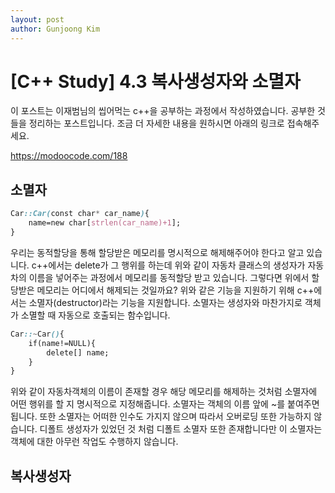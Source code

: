 ```yaml
---
layout: post
author: Gunjoong Kim
---
```

# [C++ Study] 4.3 복사생성자와 소멸자
이 포스트는 이재범님의 씹어먹는 c++을 공부하는 과정에서 작성하였습니다. 공부한 것들을 정리하는 포스트입니다. 조금 더 자세한 내용을 원하시면 아래의 링크로 접속해주세요.

https://modoocode.com/188

## 소멸자
```css
Car::Car(const char* car_name){
    name=new char[strlen(car_name)+1];
}
```

우리는 동적할당을 통해 할당받은 메모리를 명시적으로 해제해주어야 한다고 알고 있습니다. c++에서는 delete가 그 행위를 하는데 위와 같이 자동차 클래스의 생성자가 자동차의 이름을 넣어주는 과정에서 메모리를 동적할당 받고 있습니다. 그렇다면 위에서 할당받은 메모리는 어디에서 해제되는 것일까요? 위와 같은 기능을 지원하기 위해 c++에서는 소멸자(destructor)라는 기능을 지원합니다. 소멸자는 생성자와 마찬가지로 객체가 소멸할 때 자동으로 호출되는 함수입니다.

```css
Car::~Car(){
    if(name!=NULL){
        delete[] name;
    }
}
```

위와 같이 자동차객체의 이름이 존재할 경우 해당 메모리를 해제하는 것처럼 소멸자에 어떤 행위를 할 지 명시적으로 지정해줍니다. 소멸자는 객체의 이름 앞에 ~를 붙여주면 됩니다. 또한 소멸자는 어떠한 인수도 가지지 않으며 따라서 오버로딩 또한 가능하지 않습니다. 디폴트 생성자가 있었던 것 처럼 디폴트 소멸자 또한 존재합니다만 이 소멸자는 객체에 대한 아무런 작업도 수행하지 않습니다.

## 복사생성자





